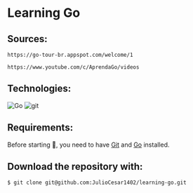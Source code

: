 # Learning Go


## Sources:

```
https://go-tour-br.appspot.com/welcome/1
```
```
https://www.youtube.com/c/AprendaGo/videos
```

## Technologies:
![Go](https://img.shields.io/badge/golang-blue?style=for-the-badge&logo=go&logoColor=white)
![git](https://img.shields.io/badge/git-orange?style=for-the-badge&logo=git&logoColor=white)


## Requirements:
Before starting :checkered_flag:, you need to have [Git](https://git-scm.com) and [Go](https://go.dev/) installed.

## Download the repository with:
```
$ git clone git@github.com:JulioCesar1402/learning-go.git
```